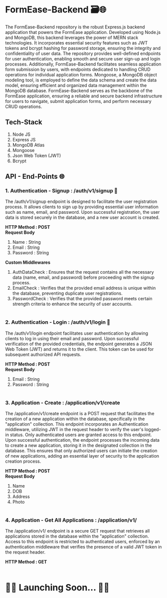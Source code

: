 # FormEase-Backend 🗃️🌐
The FormEase-Backend repository is the robust Express.js backend application that powers the FormEase application. Developed using Node.js and MongoDB, this backend leverages the power of MERN stack technologies. It incorporates essential security features such as JWT tokens and bcrypt hashing for password storage, ensuring the integrity and confidentiality of user data. The repository provides well-defined endpoints for user authentication, enabling smooth and secure user sign-up and login processes. Additionally, FormEase-Backend facilitates seamless application form submission by users, with endpoints dedicated to handling CRUD operations for individual application forms. Mongoose, a MongoDB object modeling tool, is employed to define the data schema and create the data model, ensuring efficient and organized data management within the MongoDB database. FormEase-Backend serves as the backbone of the FormEase application, ensuring a reliable and secure backend infrastructure for users to navigate, submit application forms, and perform necessary CRUD operations.

## Tech-Stack
1. Node JS
2. Express JS
3. MongoDB Atlas
4. Mongoose
5. Json Web Token (JWT)
6. Bcrypt

## API - End-Points 🌐
### 1. Authentication - Signup : /auth/v1/signup 🕺
The /auth/v1/signup endpoint is designed to facilitate the user registration process. It allows clients to sign up by providing essential user information such as name, email, and password. Upon successful registration, the user data is stored securely in the database, and a new user account is created.<br>

**HTTP Method : POST**<br>
**Request Body**<br>
1. Name : String
2. Email : String
3. Password : String

**Custom Middlewares**
1. AuthDataCheck : Ensures that the request contains all the necessary data (name, email, and password) before proceeding with the signup process.
2. EmailCheck :  Verifies that the provided email address is unique within the database, preventing duplicate user registrations.
3. PasswordCheck : Verifies that the provided password meets certain strength criteria to enhance the security of user accounts.
<br><br>

### 2. Authentication - Login : /auth/v1/login 🔐
The /auth/v1/login endpoint facilitates user authentication by allowing clients to log in using their email and password. Upon successful verification of the provided credentials, the endpoint generates a JSON Web Token (JWT) and returns it to the client. This token can be used for subsequent authorized API requests.<br>

**HTTP Method : POST**<br>
**Request Body**<br>
1. Email : String
2. Password : String
<br><br>

### 3. Application - Create : /application/v1/create
The /application/v1/create endpoint is a POST request that facilitates the creation of a new application within the database, specifically in the "application" collection. This endpoint incorporates an Authentication middleware, utilizing JWT in the request header to verify the user's logged-in status. Only authenticated users are granted access to this endpoint. Upon successful authentication, the endpoint processes the incoming data to create a new application, storing it in the designated collection in the database. This ensures that only authorized users can initiate the creation of new applications, adding an essential layer of security to the application creation process.

**HTTP Method : POST**<br>
**Request Body**<br>
1. Name
2. DOB 
3. Address 
4. Photo
<br><br>

### 4. Application - Get All Applications : /application/v1/
The /application/v1/ endpoint is a secure GET request that retrieves all applications stored in the database within the "application" collection. Access to this endpoint is restricted to authenticated users, enforced by an authentication middleware that verifies the presence of a valid JWT token in the request header.

**HTTP Method : GET**<br><br>
# 🚀🚀 Launching Soon... 🚀🚀